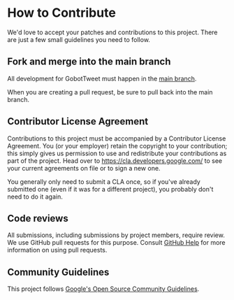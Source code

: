 # How to Contribute

We'd love to accept your patches and contributions to this project. There are just a few small guidelines you need to follow.

## Fork and merge into the main branch

All development for GobotTweet must happen in the [main branch](https://github.com/ezeoleaf/larry/tree/main).

When you are creating a pull request, be sure to pull back into the main branch.

## Contributor License Agreement

Contributions to this project must be accompanied by a Contributor License Agreement. You (or your employer) retain the copyright to your contribution; this simply gives us permission to use and redistribute your contributions as part of the project. Head over to <https://cla.developers.google.com/> to see your current agreements on file or to sign a new one.

You generally only need to submit a CLA once, so if you've already submitted one (even if it was for a different project), you probably don't need to do it again.

## Code reviews

All submissions, including submissions by project members, require review. We use GitHub pull requests for this purpose. Consult [GitHub Help](https://help.github.com/articles/about-pull-requests/) for more information on using pull requests.

## Community Guidelines

This project follows [Google's Open Source Community Guidelines](https://opensource.google.com/conduct/).
